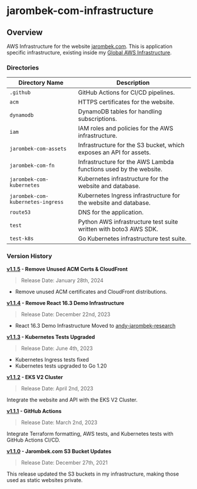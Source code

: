 # jarombek-com-infrastructure

## Overview

AWS Infrastructure for the website [jarombek.com](https://jarombek.com).  This is application specific infrastructure, 
existing inside my [Global AWS Infrastructure](https://github.com/AJarombek/global-aws-infrastructure).

### Directories

| Directory Name                    | Description                                                                |
|-----------------------------------|----------------------------------------------------------------------------|
| `.github`                         | GitHub Actions for CI/CD pipelines.                                        |
| `acm`                             | HTTPS certificates for the website.                                        |
| `dynamodb`                        | DynamoDB tables for handling subscriptions.                                |
| `iam`                             | IAM roles and policies for the AWS infrastructure.                         |
| `jarombek-com-assets`             | Infrastructure for the S3 bucket, which exposes an API for assets.         |
| `jarombek-com-fn`                 | Infrastructure for the AWS Lambda functions used by the website.           |
| `jarombek-com-kubernetes`         | Kubernetes infrastructure for the website and database.                    |
| `jarombek-com-kubernetes-ingress` | Kubernetes Ingress infrastructure for the website and database.            |
| `route53`                         | DNS for the application.                                                   |
| `test`                            | Python AWS infrastructure test suite written with boto3 AWS SDK.           |
| `test-k8s`                        | Go Kubernetes infrastructure test suite.                                   |

### Version History

**[v1.1.5](https://github.com/AJarombek/jarombek-com-infrastructure/tree/v1.1.5) - Remove Unused ACM Certs & CloudFront**

> Release Date: January 28th, 2024

+ Remove unused ACM certificates and CloudFront distributions.

**[v1.1.4](https://github.com/AJarombek/jarombek-com-infrastructure/tree/v1.1.4) - Remove React 16.3 Demo Infrastructure**

> Release Date: December 22nd, 2023

+ React 16.3 Demo Infrastructure Moved to [andy-jarombek-research](https://github.com/AJarombek/andy-jarombek-research)

**[v1.1.3](https://github.com/AJarombek/jarombek-com-infrastructure/tree/v1.1.3) - Kubernetes Tests Upgraded**

> Release Date: June 4th, 2023

+ Kubernetes Ingress tests fixed
+ Kubernetes tests upgraded to Go 1.20

**[v1.1.2](https://github.com/AJarombek/jarombek-com-infrastructure/tree/v1.1.2) - EKS V2 Cluster**

> Release Date: April 2nd, 2023

Integrate the website and API with the EKS V2 Cluster.

**[v1.1.1](https://github.com/AJarombek/jarombek-com-infrastructure/tree/v1.1.1) - GitHub Actions**

> Release Date: March 2nd, 2023

Integrate Terraform formatting, AWS tests, and Kubernetes tests with GitHub Actions CI/CD.

**[v1.1.0](https://github.com/AJarombek/jarombek-com-infrastructure/tree/v1.1.0) - Jarombek.com S3 Bucket Updates**

> Release Date: December 27th, 2021

This release updated the S3 buckets in my infrastructure, making those used as static websites private.
